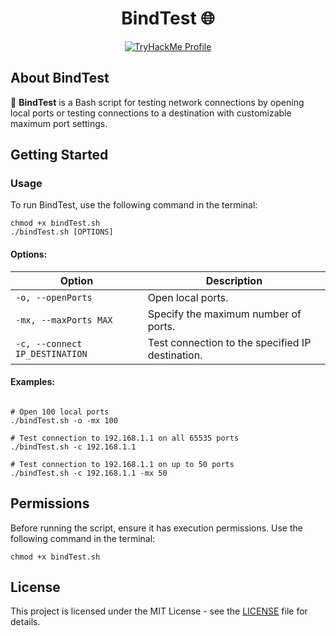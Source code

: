 <!DOCTYPE html>
<html lang="en">

<head>
  <meta charset="UTF-8">
</head>

<body>
  <h1 align="center">BindTest 🌐</h1>


  <p align="center">
      <a href="https://tryhackme.com/p/TxVScoobyDoo">
          <img src="https://tryhackme-badges.s3.amazonaws.com/TxVScoobyDoo.png" alt="TryHackMe Profile">
      </a>
  </p>

  <h2>About BindTest</h2>

  <p>🚀 <strong>BindTest</strong> is a Bash script for testing network connections by opening local ports or testing connections to a destination with customizable maximum port settings.</p>

  <h2>Getting Started</h2>

  <h3>Usage</h3>

  <p>To run BindTest, use the following command in the terminal:</p>

  <pre><code>chmod +x bindTest.sh
./bindTest.sh [OPTIONS]</code></pre>

  <h4>Options:</h4>

  <table>
      <thead>
          <tr>
              <th>Option</th>
              <th>Description</th>
          </tr>
      </thead>
      <tbody>
          <tr>
              <td><code>-o, --openPorts</code></td>
              <td>Open local ports.</td>
          </tr>
          <tr>
              <td><code>-mx, --maxPorts MAX</code></td>
              <td>Specify the maximum number of ports.</td>
          </tr>
          <tr>
              <td><code>-c, --connect IP_DESTINATION</code></td>
              <td>Test connection to the specified IP destination.</td>
          </tr>
      </tbody>
  </table>

  <h4>Examples:</h4>

  <pre><code>
# Open 100 local ports
./bindTest.sh -o -mx 100

# Test connection to 192.168.1.1 on all 65535 ports
./bindTest.sh -c 192.168.1.1

# Test connection to 192.168.1.1 on up to 50 ports
./bindTest.sh -c 192.168.1.1 -mx 50
</code></pre>

  <h2>Permissions</h2>

  <p>Before running the script, ensure it has execution permissions. Use the following command in the terminal:</p>

  <pre><code>chmod +x bindTest.sh</code></pre>

  <h2>License</h2>

  <p>This project is licensed under the MIT License - see the <a href="LICENSE">LICENSE</a> file for details.</p>
</body>

</html>
